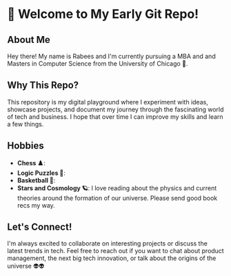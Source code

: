 # 👋 Welcome to My Early Git Repo!

## About Me

Hey there! My name is Rabees and I'm currently pursuing a MBA and and Masters in Computer Science from the University of Chicago 🧐.

## Why This Repo?

This repository is my digital playground where I experiment with ideas, showcase projects, and document my journey through the fascinating world of tech and business. I hope that over time I can improve my skills and learn a few things. 

## Hobbies

- **Chess ♟️**:
- **Logic Puzzles 🧩**: 
- **Basketball 🏀**: 
- **Stars and Cosmology 🪐**: I love reading about the physics and current theories around the formation of our universe. Please send good book recs my way.

## Let's Connect!

I'm always excited to collaborate on interesting projects or discuss the latest trends in tech. Feel free to reach out if you want to chat about product management, the next big tech innovation, or talk about the origins of the universe 👽👽
